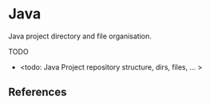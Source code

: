 # Java

Java project directory and file organisation.

TODO
* <todo: Java Project repository structure, dirs, files, ... >

## References
